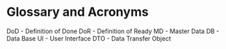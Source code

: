 # Glossary and Acronyms
DoD - Definition of Done
DoR - Definition of Ready
MD - Master Data
DB - Data Base
UI - User Interface
DTO - Data Transfer Object